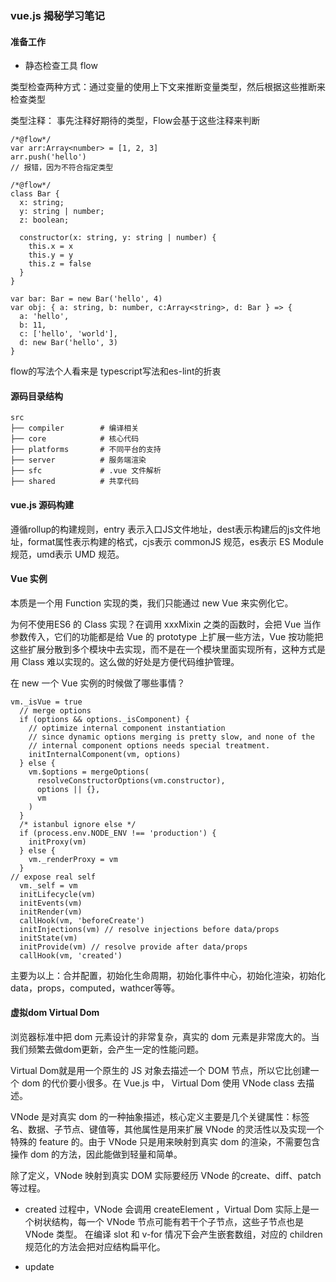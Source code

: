### vue.js 揭秘学习笔记
#### 准备工作
* 静态检查工具 flow

类型检查两种方式：通过变量的使用上下文来推断变量类型，然后根据这些推断来检查类型

类型注释： 事先注释好期待的类型，Flow会基于这些注释来判断

```
/*@flow*/
var arr:Array<number> = [1, 2, 3]
arr.push('hello')
// 报错，因为不符合指定类型

/*@flow*/
class Bar {
  x: string;
  y: string | number;
  z: boolean;
  
  constructor(x: string, y: string | number) {
    this.x = x
    this.y = y
    this.z = false
  }
}

var bar: Bar = new Bar('hello', 4)
var obj: { a: string, b: number, c:Array<string>, d: Bar } => {
  a: 'hello',
  b: 11,
  c: ['hello', 'world'],
  d: new Bar('hello', 3)
}
```
flow的写法个人看来是 typescript写法和es-lint的折衷

#### 源码目录结构

```
src
├── compiler        # 编译相关 
├── core            # 核心代码 
├── platforms       # 不同平台的支持
├── server          # 服务端渲染
├── sfc             # .vue 文件解析
├── shared          # 共享代码
```

#### vue.js 源码构建
遵循rollup的构建规则，entry 表示入口JS文件地址，dest表示构建后的js文件地址，format属性表示构建的格式，cjs表示 commonJS 规范，es表示 ES Module 规范，umd表示 UMD 规范。

#### Vue 实例
本质是一个用 Function 实现的类，我们只能通过 new Vue 来实例化它。

为何不使用ES6 的 Class 实现？在调用 xxxMixin 之类的函数时，会把 Vue 当作参数传入，它们的功能都是给 Vue 的 prototype 上扩展一些方法，Vue 按功能把这些扩展分散到多个模块中去实现，而不是在一个模块里面实现所有，这种方式是用 Class 难以实现的。这么做的好处是方便代码维护管理。

在 new 一个 Vue 实例的时候做了哪些事情？

```
vm._isVue = true
  // merge options
  if (options && options._isComponent) {
    // optimize internal component instantiation
    // since dynamic options merging is pretty slow, and none of the
    // internal component options needs special treatment.
    initInternalComponent(vm, options)
  } else {
    vm.$options = mergeOptions(
      resolveConstructorOptions(vm.constructor),
      options || {},
      vm
    )
  }
  /* istanbul ignore else */
  if (process.env.NODE_ENV !== 'production') {
    initProxy(vm)
  } else {
    vm._renderProxy = vm
  }
// expose real self
  vm._self = vm
  initLifecycle(vm)
  initEvents(vm)
  initRender(vm)
  callHook(vm, 'beforeCreate')
  initInjections(vm) // resolve injections before data/props
  initState(vm)
  initProvide(vm) // resolve provide after data/props
  callHook(vm, 'created')
```
主要为以上：合并配置，初始化生命周期，初始化事件中心，初始化渲染，初始化data，props，computed，wathcer等等。

#### 虚拟dom Virtual Dom

浏览器标准中把 dom 元素设计的非常复杂，真实的 dom 元素是非常庞大的。当我们频繁去做dom更新，会产生一定的性能问题。

Virtual Dom就是用一个原生的 JS 对象去描述一个 DOM 节点，所以它比创建一个 dom 的代价要小很多。在 Vue.js 中， Virtual Dom 使用 VNode class 去描述。

VNode 是对真实 dom 的一种抽象描述，核心定义主要是几个关键属性：标签名、数据、子节点、键值等，其他属性是用来扩展 VNode 的灵活性以及实现一个特殊的 feature 的。由于 VNode 只是用来映射到真实 dom 的渲染，不需要包含操作 dom 的方法，因此能做到轻量和简单。

除了定义，VNode 映射到真实 DOM 实际要经历 VNode 的create、diff、patch等过程。

* created 过程中，VNode 会调用 createElement ，Virtual Dom 实际上是一个树状结构，每一个 VNode 节点可能有若干个子节点，这些子节点也是 VNode 类型。 在编译 slot 和 v-for 情况下会产生嵌套数组，对应的 children 规范化的方法会把对应结构扁平化。

* update